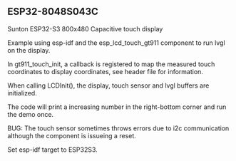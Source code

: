 ESP32-8048S043C
----

Sunton ESP32-S3 800x480 Capacitive touch display


Example using esp-idf and the esp_lcd_touch_gt911 component to run lvgl on the display.

In gt911_touch_init, a callback is registered to map the measured touch coordinates to
display coordinates, see header file for information.

When calling LCDInit(), the display, touch sensor and lvgl buffers are initialized.

The code will print a increasing number in the right-bottom corner and run the demo once.

BUG: The touch sensor sometimes throws errors due to i2c communication although the
component is issueing a reset. 

Set esp-idf target to ESP32S3.
